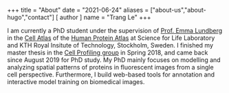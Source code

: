 +++
title = "About"
date = "2021-06-24"
aliases = ["about-us","about-hugo","contact"]
[ author ]
  name = "Trang Le"
+++

I am currently a PhD student under the supervision of [Prof. Emma Lundberg](https://se.linkedin.com/in/emma-lundberg-70a87b25) in the [Cell Atlas](https://www.proteinatlas.org/humanproteome/cell) of the [Human Protein Atlas](https://www.proteinatlas.org/) at Science for Life Laboratory and KTH Royal Insitute of Technology, Stockholm, Sweden. I finished my master thesis in the [Cell Profiling group](https://cellprofiling.org/) in Spring 2018, and came back since August 2019 for PhD study. My PhD mainly  focuses on modelling and analyzing spatial patterns of proteins in fluorescent images from a single cell perspective. Furthermore, I build web-based tools for annotation and interactive model training on biomedical images.
